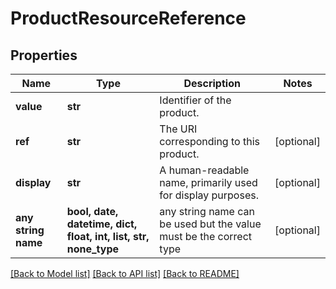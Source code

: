 # ProductResourceReference


## Properties
Name | Type | Description | Notes
------------ | ------------- | ------------- | -------------
**value** | **str** | Identifier of the product. | 
**ref** | **str** | The URI corresponding to this product. | [optional] 
**display** | **str** | A human-readable name, primarily used for display purposes. | [optional] 
**any string name** | **bool, date, datetime, dict, float, int, list, str, none_type** | any string name can be used but the value must be the correct type | [optional]

[[Back to Model list]](../README.md#documentation-for-models) [[Back to API list]](../README.md#documentation-for-api-endpoints) [[Back to README]](../README.md)


